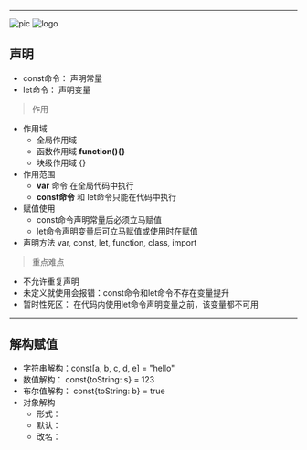 ----
![pic](https://img.shields.io/badge/lable-study-brightgreen)
![logo]()
## 声明
+ const命令：  声明常量  
+ let命令：  声明变量  
> 作用  
 + 作用域
   - 全局作用域 
   - 函数作用域 **function(){}**  
   - 块级作用域 {}  
 + 作用范围 
   - **var** 命令 在全局代码中执行 
   - **const命令** 和 let命令只能在代码中执行 
 + 赋值使用 
   - const命令声明常量后必须立马赋值 
   - let命令声明变量后可立马赋值或使用时在赋值 
 + 声明方法 
   var, const, let, function,  class, import  
 > 重点难点 
 
 + 不允许重复声明  
 + 未定义就使用会报错：const命令和let命令不存在变量提升 
 + 暂时性死区： 在代码内使用let命令声明变量之前，该变量都不可用 
 ----
 
 ## 解构赋值  
 
   + 字符串解构：const[a, b, c, d, e] = "hello" 
   + 数值解构： const{toString: s} = 123 
   + 布尔值解构： const{toString: b} = true 
   + 对象解构 
     - 形式：  
     - 默认：  
     - 改名：  
